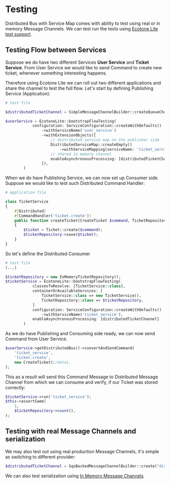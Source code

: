 # Testing

Distributed Bus with Service Map comes with ability to test using real or in memory Message Channels. We can test run the tests using [Ecotone Lite test support](testing.md).

## Testing Flow between Services

Suppose we do have two different Services **User Service** and **Ticket Service**. From User Service we would like to send Command to create new ticket, whenever something interesting happens.&#x20;

Therefore using Ecotone Lite we can roll out two different applications and share the channel to test the full flow. Let's start by defining Publishing Service (Application):

```php
# test file

$distributedTicketChannel = SimpleMessageChannelBuilder::createQueueChannel('distributed_ticket');

$userService = EcotoneLite::bootstrapFlowTesting(
            configuration: ServiceConfiguration::createWithDefaults()
                ->withServiceName('user_service')
                ->withExtensionObjects([
                    // distributed service map on the publisher side
                    DistributedServiceMap::createEmpty()
                        ->withServiceMapping(serviceName: 'ticket_service', channelName: 'distributed_ticket'),
                    // shared in memory channel
                    enableAsynchronousProcessing: [distributedTicketChannel]
                ]),
        )
```

When we do have Publishing Service, we can now set up Consumer side. Suppose we would like to test  such Distributed Command Handler:

```php
# application file

class TicketService
{
    #[Distributed]
    #[CommandHandler('ticket.create')]
    public function createTicket(CreateTicket $command, TicketRepository $ticketRepository): void
    {
        $ticket = Ticket::create($command);
        $ticketRepository->save($ticket);
    }
}
```

So let's define the Distributed Consumer

```php
# test file
(...)

$ticketRepository = new InMemoryTicketRepository();
$ticketService = EcotoneLite::bootstrapFlowTesting(
            classesToResolve: [TicketService::class],
            containerOrAvailableServices: [
                TicketService::class => new TicketService(),
                TicketRepository::class => $ticketRepository,            
            ]
            configuration: ServiceConfiguration::createWithDefaults()
                ->withServiceName('ticket_service'),
            enableAsynchronousProcessing: [distributedTicketChannel]
        )
```

As we do have Publishing and Consuming side ready, we can now send Command from User Service.

```php
$userService->getDistributedBus()->convertAndSendCommand(
    'ticket_service',
    'ticket.create',
    new CreateTicket(//data),
);
```

This as a result will send this Command Message to Distributed Message Channel from which we can consume and verify, if our Ticket was stored correctly:

```php
$ticketService->run('ticket_service');
$this->assertSame(
    1,
    $ticketRepository->count(),
);
```

## Testing with real Message Channels and serialization

We may also test out using real production Message Channels, it's simple as switching to different provider:

```php
$distributedTicketChannel = SqsBackedMessageChannelBuilder::create("distributed_ticket")
```

We can also test serialization using [In Memory Message Channels](../../../testing-support/testing-asynchronous-messaging.md#testing-serialization).
